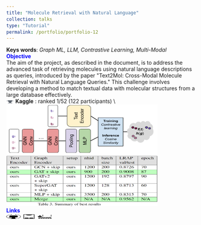 ```yaml
---
title: "Molecule Retrieval with Natural Language"
collection: talks
type: "Tutorial"
permalink: /portfolio/portfolio-12
---
```


**Keys words**:  *Graph ML, LLM, Contrastive Learning, Multi-Modal* \
<span style="color:blue">**Objective**</span> \
The aim of the project, as described in the document, is to address the advanced task of retrieving molecules using natural language descriptions as queries, introduced by the paper "Text2Mol: Cross-Modal Molecule Retrieval with Natural Language Queries." This challenge involves developing a method to match textual data with molecular structures from a large database effectively.\
<img src='/images/cup.jpg' width='20.0' height='7.0'> **Kaggle** : ranked 1/52 (122 participants) \ 
<img src='/images/altegrad/altegrad_im.png' width='400' height='133'> <img src='/images/altegrad/scores.png' width='400' height='133'> \
<span style="color:blue"> **Links** </span> \
[<img src="/images/GitHub.png" alt="GitHub" width="37.5" height="12.5" />](https://github.com/HugoRbrt/altegrad_project/tree/baptiste) [<img src="/images/report_icone.png" alt="Report" width="37.5" height="12.5" />](https://drive.google.com/file/d/1hSdDUQTgvrNfux0yOUAoQeRwecDhosOg/view?usp=drive_link) [<img src="/images/class_icone.png" alt="Report" width="37.5" height="12.5" />](https://www.master-mva.com/cours/cat-advanced-learning-for-text-and-graph-data-altegrad/)